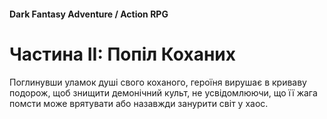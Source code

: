 #### Dark Fantasy Adventure / Action RPG

# Частина ІI: Попіл Коханих

Поглинувши уламок душі свого коханого, героїня вирушає в криваву подорож, щоб знищити демонічний культ, не усвідомлюючи, що її жага помсти може врятувати або назавжди занурити світ у хаос.
